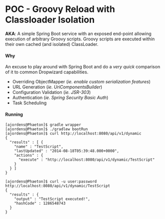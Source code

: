 # POC - Groovy Reload with Classloader Isolation

**AKA**: A simple Spring Boot service with an exposed end-point allowing execution of arbitrary Groovy scripts. Groovy scripts are executed within their own cached (and isolated) ClassLoader.

#### Why

An excuse to play around with Spring Boot and do a _very quick_ comparison of it to common Dropwizard capabilities.

- Overriding ObjectMapper (_ie. enable custom serialization features_)
- URL Generation (_ie. UriComponentsBuilder_)
- Configuration Validation (_ie. JSR-303_)
- Authentication (_ie. Spring Security Basic Auth_)
- Task Scheduling

#### Running
    [ajordens@Phaeton]$ gradle wrapper
    [ajordens@Phaeton]$ ./gradlew bootRun
    [ajordens@Phaeton]$ curl http://localhost:8080/api/v1/dynamic
    {
      "results" : [ {
        "name" : "TestScript",
        "lastUpdated" : "2014-08-18T05:39:48.000+0000",
        "actions" : {
          "execute" : "http://localhost:8080/api/v1/dynamic/TestScript"
        }
      } ]
    }
    
    [ajordens@Phaeton]$ curl -u user:password http://localhost:8080/api/v1/dynamic/TestScript
    {
      "results" : {
        "output" : "TestScript executed!",
        "hashCode" : 1286548743
      }
    }
    
    
